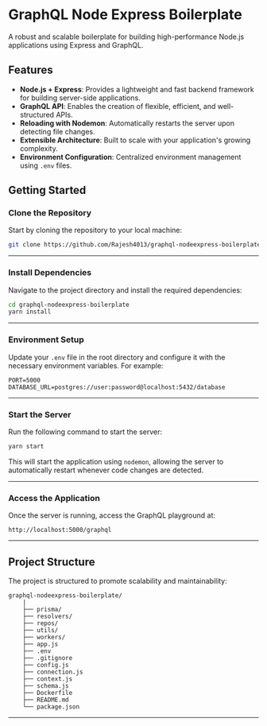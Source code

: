 # GraphQL Node Express Boilerplate

A robust and scalable boilerplate for building high-performance Node.js applications using Express and GraphQL.

## **Features**

- **Node.js + Express**: Provides a lightweight and fast backend framework for building server-side applications.
- **GraphQL API**: Enables the creation of flexible, efficient, and well-structured APIs.
- **Reloading with Nodemon**: Automatically restarts the server upon detecting file changes.
- **Extensible Architecture**: Built to scale with your application's growing complexity.
- **Environment Configuration**: Centralized environment management using `.env` files.

## **Getting Started**

### **Clone the Repository**

Start by cloning the repository to your local machine:

```bash
git clone https://github.com/Rajesh4013/graphql-nodeexpress-boilerplate
```

---

### **Install Dependencies**

Navigate to the project directory and install the required dependencies:

```bash
cd graphql-nodeexpress-boilerplate
yarn install
```

---

### **Environment Setup**

Update your `.env` file in the root directory and configure it with the necessary environment variables. For example:

```
PORT=5000
DATABASE_URL=postgres://user:password@localhost:5432/database
```

---

### **Start the Server**

Run the following command to start the server:

```bash
yarn start
```

This will start the application using `nodemon`, allowing the server to automatically restart whenever code changes are detected.

---

### **Access the Application**

Once the server is running, access the GraphQL playground at:

```
http://localhost:5000/graphql
```

---

## **Project Structure**

The project is structured to promote scalability and maintainability:

```
graphql-nodeexpress-boilerplate/
    |
    ├── prisma/                
    ├── resolvers/             
    ├── repos/                
    ├── utils/ 
    ├── workers/
    ├── app.js                 
    ├── .env
    ├── .gitignore
    ├── config.js
    ├── connection.js
    ├── context.js
    ├── schema.js                  
    ├── Dockerfile
    ├── README.md
    └── package.json           
```

---
